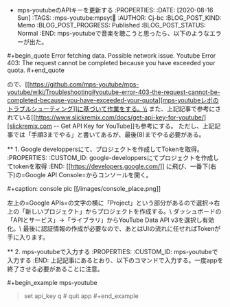 * mps-youtubeのAPIキーを更新する
    :PROPERTIES:
    :DATE: [2020-08-16 Sun]
    :TAGS: :mps-youtube:mpsyt:memo:
    :AUTHOR: Cj-bc
    :BLOG_POST_KIND: Memo
    :BLOG_POST_PROGRESS: Published
    :BLOG_POST_STATUS: Normal
    :END:
mps-youtubeで音楽を聴こうと思ったら、以下のようなエラーが出た。

#+begin_quote
  Error fetching data. Possible network issue. Youtube Error 403: The
  request cannot be completed because you have exceeded your quota.
#+end_quote

ので、[[https://github.com/mps-youtube/mps-youtube/wiki/Troubleshooting#youtube-error-403-the-request-cannot-be-completed-because-you-have-exceeded-your-quota][mps-youtubeレポのトラブルシューティング]]に基づいて作業をする。\\
また、上記記事で参考にされている[[https://www.slickremix.com/docs/get-api-key-for-youtube/][slickremix.com
-- Get API Key for YouTube]]も参考にする。
ただし、上記記事では「手順3までやる」と書いてあるが、最後(8)までやる必要がある。

** 1. Google developpersにて、プロジェクトを作成してTokenを取得。
   :PROPERTIES:
   :CUSTOM_ID: google-developpersにてプロジェクトを作成してtokenを取得
   :END:
[[https://developers.google.com/]]
に飛び、一番下(右下)の=Google API Console=からコンソールを開く。

#+caption: console pic
[[/images/console_place.png]]

左上の=Google APIs=の文字の横に「Project」という部分があるので選択→右上の「新しいプロジェクト」からプロジェクトを作成する。\\
ダッシュボードの「APIとサービス」→「ライブラリ」からYouTube Data API
v3を選択し有効化。\\
最後に認証情報の作成が必要なので、あとはUIの流れに任せればTokenが手に入ります。

** 2. mps-youtubeで入力する
   :PROPERTIES:
   :CUSTOM_ID: mps-youtubeで入力する
   :END:
上記記事にあるとおり、以下のコマンドで入力する。一度appを終了させる必要があることに注意。

#+begin_example
  mps-youtube
  > set api_key <key value>
  > q # quit app
#+end_example
